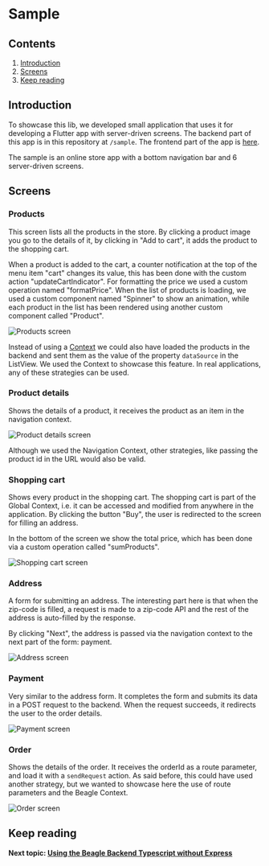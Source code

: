 # Sample

## Contents
1. [Introduction](#introduction)
1. [Screens](#screens)
1. [Keep reading](#keep-reading)

## Introduction
To showcase this lib, we developed small application that uses it for developing a Flutter app with server-driven
screens. The backend part of this app is in this repository at `/sample`. The frontend part of the app is
[here](https://github.com/Tiagoperes/beagle-store-sample).

The sample is an online store app with a bottom navigation bar and 6 server-driven screens.

## Screens

### Products
This screen lists all the products in the store. By clicking a product image you go to the details of it, by clicking
in "Add to cart", it adds the product to the shopping cart.

When a product is added to the cart, a counter notification at the top of the menu item "cart" changes its value, this
has been done with the custom action "updateCartIndicator". For formatting the price we used a custom operation named
"formatPrice". When the list of products is loading, we used a custom component named "Spinner" to show an animation,
while each product in the list has been rendered using another custom component called "Product".

![Products screen](images/products.png)

Instead of using a [Context](/context) we could also have loaded the products in the backend and sent them as the value
of the property `dataSource` in the ListView. We used the Context to showcase this feature. In real applications, any of
these strategies can be used.

### Product details
Shows the details of a product, it receives the product as an item in the navigation context.

![Product details screen](images/product.png)

Although we used the Navigation Context, other strategies, like passing the product id in the URL would also be valid.

### Shopping cart
Shows every product in the shopping cart. The shopping cart is part of the Global Context, i.e. it can be accessed and
modified from anywhere in the application. By clicking the button "Buy", the user is redirected to the screen for
filling an address.

In the bottom of the screen we show the total price, which has been done via a custom operation called "sumProducts".

![Shopping cart screen](images/cart.png)

### Address
A form for submitting an address. The interesting part here is that when the zip-code is filled, a request is made
to a zip-code API and the rest of the address is auto-filled by the response.

By clicking "Next", the address is passed via the navigation context to the next part of the form: payment.

![Address screen](images/address.png)

### Payment
Very similar to the address form. It completes the form and submits its data in a POST request to the backend. When
the request succeeds, it redirects the user to the order details.

![Payment screen](images/payment.png)

### Order
Shows the details of the order. It receives the orderId as a route parameter, and load it with a `sendRequest` action.
As said before, this could have used another strategy, but we wanted to showcase here the use of route parameters and
the Beagle Context.

![Order screen](images/order.png)

## Keep reading
**Next topic: [Using the Beagle Backend Typescript without Express](/without-expressions)**
